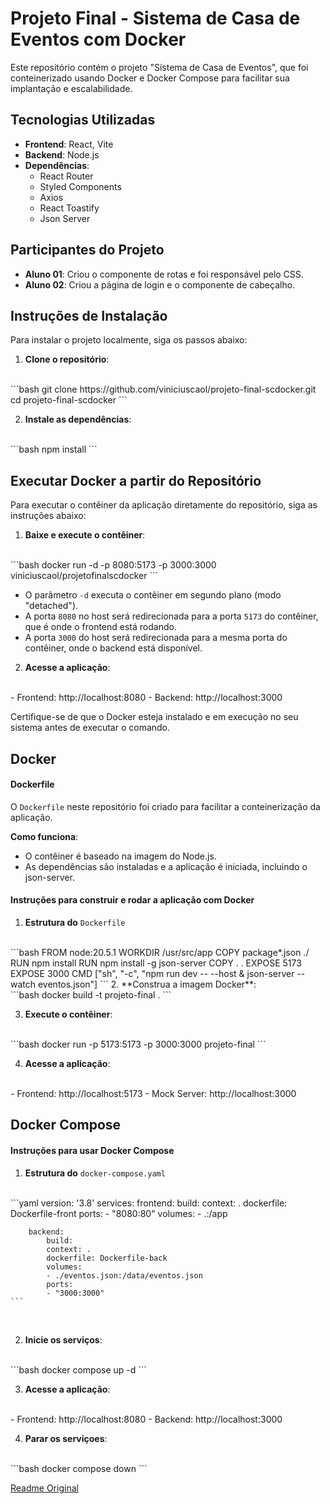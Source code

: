 # Projeto Final - Sistema de Casa de Eventos com Docker

Este repositório contém o projeto "Sistema de Casa de Eventos", que foi conteinerizado usando Docker e Docker Compose para facilitar sua implantação e escalabilidade.

## Tecnologias Utilizadas

- **Frontend**: React, Vite
- **Backend**: Node.js
- **Dependências**:
  - React Router
  - Styled Components
  - Axios
  - React Toastify
  - Json Server

## Participantes do Projeto

- **Aluno 01**: Criou o componente de rotas e foi responsável pelo CSS.
- **Aluno 02**: Criou a página de login e o componente de cabeçalho.

## Instruções de Instalação

Para instalar o projeto localmente, siga os passos abaixo:

1. **Clone o repositório**:
<br>
   ```bash
   git clone https://github.com/viniciuscaol/projeto-final-scdocker.git
   cd projeto-final-scdocker
   ```

2. **Instale as dependências**:
<br>
    ```bash
    npm install
    ```

## Executar Docker a partir do Repositório

Para executar o contêiner da aplicação diretamente do repositório, siga as instruções abaixo:

1. **Baixe e execute o contêiner**:
<br>
    ```bash
    docker run -d -p 8080:5173 -p 3000:3000 viniciuscaol/projetofinalscdocker
    ```

- O parâmetro `-d` executa o contêiner em segundo plano (modo "detached").
- A porta `8080` no host será redirecionada para a porta `5173` do contêiner, que é onde o frontend está rodando.
- A porta `3000` do host será redirecionada para a mesma porta do contêiner, onde o backend está disponível.

2. **Acesse a aplicação**:
<br>
    - Frontend: http://localhost:8080
    - Backend: http://localhost:3000

Certifique-se de que o Docker esteja instalado e em execução no seu sistema antes de executar o comando.

## Docker
#### Dockerfile

O `Dockerfile` neste repositório foi criado para facilitar a conteinerização da aplicação.

**Como funciona**:

- O contêiner é baseado na imagem do Node.js.
- As dependências são instaladas e a aplicação é iniciada, incluindo o json-server.

#### Instruções para construir e rodar a aplicação com Docker
1. **Estrutura do** `Dockerfile`
<br>
    ```bash
    FROM node:20.5.1
    WORKDIR /usr/src/app
    COPY package*.json ./
    RUN npm install
    RUN npm install -g json-server
    COPY . .
    EXPOSE 5173
    EXPOSE 3000
    CMD ["sh", "-c", "npm run dev -- --host & json-server --watch eventos.json"]
    ```
2. **Construa a imagem Docker**:
<br>
    ```bash
    docker build -t projeto-final .
    ```

3. **Execute o contêiner**:
<br>
    ```bash
    docker run -p 5173:5173 -p 3000:3000 projeto-final
    ```

4. **Acesse a aplicação**:
<br>
    - Frontend: http://localhost:5173
    - Mock Server: http://localhost:3000

## Docker Compose
#### Instruções para usar Docker Compose

1. **Estrutura do** `docker-compose.yaml`
<br>
    ```yaml
    version: '3.8'
    services:
        frontend:
            build:
            context: .
            dockerfile: Dockerfile-front
            ports:
            - "8080:80"
            volumes:
            - .:/app

        backend:
            build:
            context: .
            dockerfile: Dockerfile-back
            volumes:
            - ./eventos.json:/data/eventos.json
            ports:
            - "3000:3000"
    ```
<br>

2. **Inicie os serviços**:
<br>
    ```bash
    docker compose up -d
    ```
<br>

3. **Acesse a aplicação**:
<br>
    - Frontend: http://localhost:8080
    - Backend: http://localhost:3000
<br>

4. **Parar os serviçoes**:
<br>
    ```bash
    docker compose down
    ```
<br>

[Readme Original](https://github.com/roofranklin/casa-de-eventos-react/blob/main/README.md)